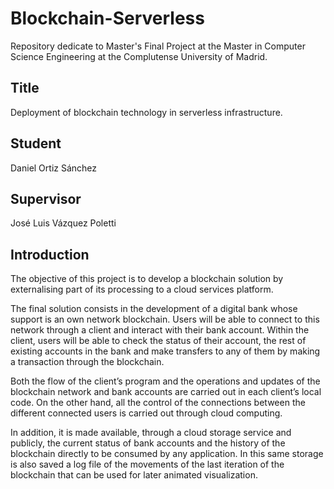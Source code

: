 # Blockchain-Serverless
Repository dedicate to Master's Final Project at the Master in Computer Science Engineering at the Complutense University of Madrid.
## Title
Deployment of blockchain technology in serverless infrastructure.
## Student
Daniel Ortiz Sánchez
## Supervisor 
José Luis Vázquez Poletti
## Introduction
The objective of this project is to develop a blockchain solution by externalising part of its processing to a cloud services platform.

The final solution consists in the development of a digital bank whose support is an own network blockchain. Users will be able to connect to this network through a client and interact with their bank account. Within the client, users will be able to check the status of their account, the rest of existing accounts in the bank and make transfers to any of them by making a transaction through the blockchain.

Both the flow of the client’s program and the operations and updates of the blockchain network and bank accounts are carried out in each client’s local code. On the other hand, all the control of the connections between the different connected users is carried out through cloud computing.

In addition, it is made available, through a cloud storage service and publicly, the current status of bank accounts and the history of the blockchain directly to be consumed by any application. In this same storage is also saved a log file of the movements of the last iteration of the blockchain that can be used for later animated visualization.
